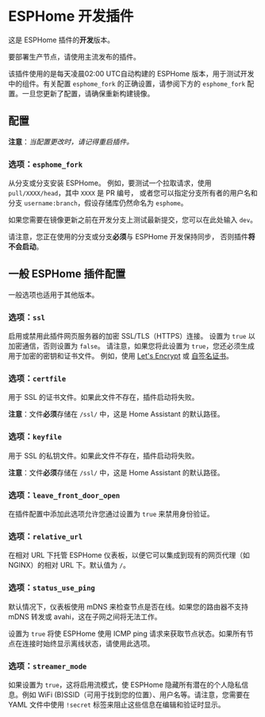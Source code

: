 # ESPHome 开发插件

这是 ESPHome 插件的**开发**版本。

要部署生产节点，请使用主流发布的插件。

该插件使用的是每天凌晨02:00 UTC自动构建的 ESPHome 版本，用于测试开发中的组件。有关配置 `esphome_fork` 的正确设置，请参阅下方的 `esphome_fork` 配置。一旦您更新了配置，请确保重新构建镜像。

## 配置

**注意**：_当配置更改时，请记得重启插件。_

### 选项：`esphome_fork`

从分支或分支安装 ESPHome。
例如，要测试一个拉取请求，使用 `pull/XXXX/head`，其中 `XXXX` 是 PR 编号，
或者您可以指定分支所有者的用户名和分支 `username:branch`，假设存储库仍然命名为 `esphome`。

如果您需要在镜像更新之前在开发分支上测试最新提交，您可以在此处输入 `dev`。

请注意，您正在使用的分支或分支**必须**与 ESPHome 开发保持同步，
否则插件**将不会启动**。

## 一般 ESPHome 插件配置

一般选项也适用于其他版本。

### 选项：`ssl`

启用或禁用此插件网页服务器的加密 SSL/TLS（HTTPS）连接。
设置为 `true` 以加密通信，否则设置为 `false`。
请注意，如果您将此设置为 `true`，您还必须生成用于加密的密钥和证书文件。
例如，使用 [Let's Encrypt](https://www.home-assistant.io/addons/lets_encrypt/)
或 [自签名证书](https://www.home-assistant.io/docs/ecosystem/certificates/tls_self_signed_certificate/)。

### 选项：`certfile`

用于 SSL 的证书文件。如果此文件不存在，插件启动将失败。

**注意**：文件**必须**存储在 `/ssl/` 中，这是 Home Assistant 的默认路径。

### 选项：`keyfile`

用于 SSL 的私钥文件。如果此文件不存在，插件启动将失败。

**注意**：文件**必须**存储在 `/ssl/` 中，这是 Home Assistant 的默认路径。

### 选项：`leave_front_door_open`

在插件配置中添加此选项允许您通过设置为 `true` 来禁用身份验证。

### 选项：`relative_url`

在相对 URL 下托管 ESPHome 仪表板，以便它可以集成到现有的网页代理（如 NGINX）的相对 URL 下。默认值为 `/`。

### 选项：`status_use_ping`

默认情况下，仪表板使用 mDNS 来检查节点是否在线。如果您的路由器不支持 mDNS 转发或 avahi，这在子网之间将无法工作。

设置为 `true` 将使 ESPHome 使用 ICMP ping 请求来获取节点状态。如果所有节点在连接时始终显示离线状态，请使用此选项。

### 选项：`streamer_mode`

如果设置为 `true`，这将启用流模式，使 ESPHome 隐藏所有潜在的个人隐私信息。例如 WiFi (B)SSID（可用于找到您的位置）、用户名等。请注意，您需要在 YAML 文件中使用 `!secret` 标签来阻止这些信息在编辑和验证时显示。